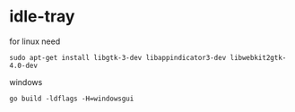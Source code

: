 # idle-tray

for linux need
```
sudo apt-get install libgtk-3-dev libappindicator3-dev libwebkit2gtk-4.0-dev

```

windows
```
go build -ldflags -H=windowsgui
```
